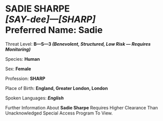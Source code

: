 # SADIE SHARPE<br>*[SAY-dee]&mdash;[SHARP]*<br>Preferred Name: Sadie

Threat Level: **B&mdash;S&mdash;3 *(Benevolent, Structured, Low Risk &mdash; Requires Monitoring)***

Species: **Human**

Sex: **Female**

Profession: **SHARP**

Place of Birth: **England, Greater London, London**

Spoken Languages: ***English***

Further Information About **Sadie Sharpe** Requires Higher Clearance Than Unacknowledged Special Access Program To View.